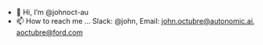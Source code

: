 - 👋 Hi, I’m @johnoct-au
- 📫 How to reach me ... Slack: @john, Email: john.octubre@autonomic.ai, aoctubre@ford.com

<!---
johnoct-au/johnoct-au is a ✨ special ✨ repository because its `README.md` (this file) appears on your GitHub profile.
You can click the Preview link to take a look at your changes.
--->
